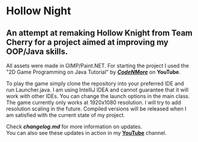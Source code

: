# Hollow Night

## An attempt at remaking **Hollow Knight** from **Team Cherry** for a project aimed at improving my OOP/Java skills.

All assets were made in GIMP/Paint.NET.
For starting the project I used the "2D Game Programming on Java Tutorial" by [***CodeNMore***](https://youtube.com/playlist?list=PLah6faXAgguMnTBs3JnEJY0shAc18XYQZ) on **YouTube**.

To play the game simply clone the repository into your preferred IDE and run Launcher.java. I am using IntelliJ IDEA and cannot guarantee that it will work with other IDEs.
You can change the launch options in the main class. The game currently only works at 1920x1080 resolution. I will try to add resolution scaling in the future. Compiled versions will be released when I am satisfied with the current state of my project.

Check ***changelog.md*** for more information on updates.   
You can also see these updates in action in my [**YouTube**](https://youtube.com/playlist?list=PLmh2cJzgZnhOsGtRkt4r6EaodniLnrPgb) channel.